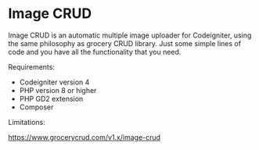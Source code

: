 Image CRUD
==========

Image CRUD is an automatic multiple image uploader for Codeigniter, using the same philosophy as grocery CRUD library. 
Just some simple lines of code and you have all the functionality that you need.

Requirements:

- Codeigniter version 4
- PHP version 8 or higher
- PHP GD2 extension
- Composer

Limitations:

https://www.grocerycrud.com/v1.x/image-crud